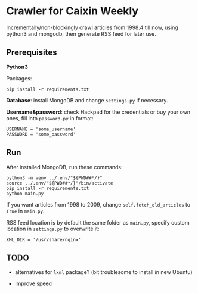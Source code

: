 # Crawler for Caixin Weekly

Incrementally/non-blockingly crawl articles from 1998.4 till now, using python3 and mongodb, then generate RSS feed for later use.

## Prerequisites

**Python3**

Packages:

    pip install -r requirements.txt

**Database**: install MongoDB and change `settings.py` if necessary.

**Username\&password**: check Hackpad for the credentials or buy your own ones, fill into `password.py` in format:

    USERNAME = 'some_username'
    PASSWORD = 'some_password'

## Run

After installed MongoDB, run these commands:

    python3 -m venv ../.env/"${PWD##*/}"
    source ../.env/"${PWD##*/}"/bin/activate
    pip install -r requirements.txt
    python main.py

If you want articles from 1998 to 2009, change `self.fetch_old_articles` to `True` in `main.py`.

RSS feed location is by default the same folder as `main.py`, specify custom location in `settings.py` to overwrite it:

    XML_DIR = '/usr/share/nginx'

## TODO

* alternatives for `lxml` package? (bit troublesome to install in new Ubuntu)

* Improve speed

